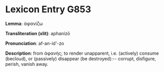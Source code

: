 # Lexicon Entry G853

**Lemma**: ἀφανίζω

**Transliteration (xlit)**: aphanízō

**Pronunciation**: af-an-id'-zo

**Description**:
from ἀφανής; to render unapparent, i.e. (actively) consume (becloud), or (passively) disappear (be destroyed):-- corrupt, disfigure, perish, vanish away.
